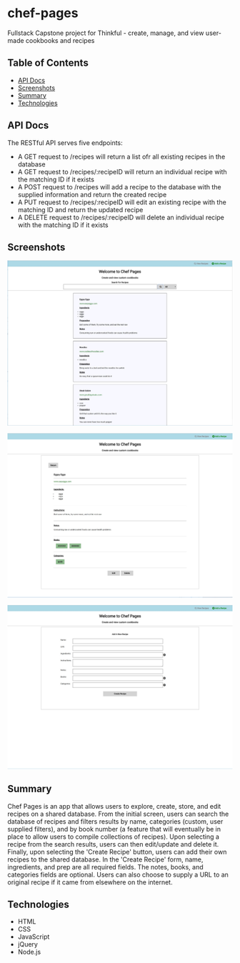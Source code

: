 # chef-pages
Fullstack Capstone project for Thinkful - create, manage, and view user-made cookbooks and recipes

## Table of Contents

- [API Docs](#API_Docs)
- [Screenshots](#screenshots)
- [Summary](#summary)
- [Technologies](#technologies)

## API Docs

The RESTful API serves five endpoints:

- A GET request to /recipes will return a list ofr all existing recipes in the database
- A GET request to /recipes/:recipeID will return an individual recipe with the matching ID if it exists
- A POST request to /recipes will add a recipe to the database with the supplied information and return the created recipe
- A PUT request to /recipes/:recipeID will edit an existing recipe with the matching ID and return the updated recipe
- A DELETE request to /recipes/:recipeID will delete an individual recipe with the matching ID if it exists

## Screenshots 

![Home Screen](/public/images/search-screenshot.jpg "Home Screen")

![Results](/public/images/results-frame-screenshot.jpg "Results Screen")

![Post](/public/images/create-screenshot.jpg "Create Recipe Screen")

## Summary

Chef Pages is an app that allows users to explore, create, store, and edit recipes on a shared database. From the initial screen, users can search the database of recipes and filters results by name, categories (custom, user supplied filters), and by book number (a feature that will eventually be in place to allow users to compile collections of recipes). Upon selecting a recipe from the search results, users can then edit/update and delete it. Finally, upon selecting the 'Create Recipe' button, users can add their own recipes to the shared database. In the 'Create Recipe' form, name, ingredients, and prep are all required fields. The notes, books, and categories fields are optional. Users can also choose to supply a URL to an original recipe if it came from elsewhere on the internet.

## Technologies

- HTML
- CSS
- JavaScript
- jQuery
- Node.js
